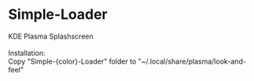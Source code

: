 # Simple-Loader
KDE Plasma Splashscreen\
\
Installation:\
Copy "Simple-{color}-Loader" folder to "~/.local/share/plasma/look-and-feel"
